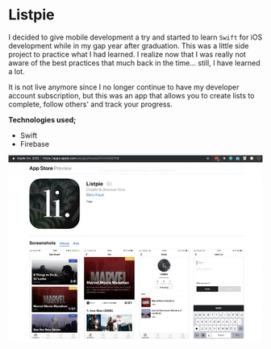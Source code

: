 # Listpie
I decided to give mobile development a try and started to learn `Swift` for iOS development while in my gap year after graduation. This was a little side project to practice what I had learned. I realize now that I was really not aware of the best practices that much back in the time... still, I have learned a lot. 

It is not live anymore since I no longer continue to have my developer account subscription, but this was an app that allows you to create lists to complete, follow others' and track your progress.

**Technologies used;**
- Swift
- Firebase

![Scheme](Listpie/images/v1.jpg)